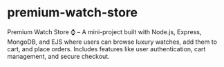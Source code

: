 # premium-watch-store

Premium Watch Store ⌚ – A mini-project built with Node.js, Express, MongoDB, and EJS where users can browse luxury watches, add them to cart, and place orders. Includes features like user authentication, cart management, and secure checkout.

